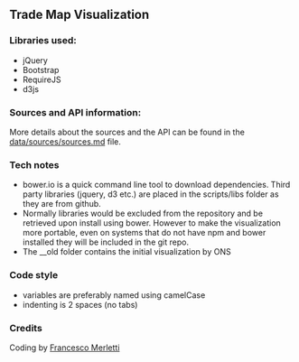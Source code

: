 ## Trade Map Visualization

### Libraries used:

* jQuery
* Bootstrap
* RequireJS
* d3js

### Sources and API information:

More details about the sources and the API can be found in the [data/sources/sources.md](data/sources/sources.md) file.

### Tech notes

* bower.io is a quick command line tool to download dependencies. Third party libraries (jquery, d3 etc.) are placed in the scripts/libs folder as they are from github.
* Normally libraries would be excluded from the repository and be retrieved upon install using bower. However to make the visualization more portable, even on systems that do not have npm and bower installed they will be included in the git repo.
* The __old folder contains the initial visualization by ONS

### Code style

* variables are preferably named using camelCase
* indenting is 2 spaces (no tabs)


### Credits

Coding by [Francesco Merletti](http://fm.to.it)